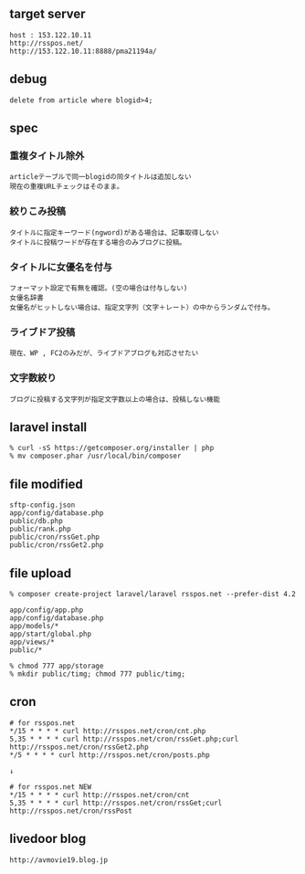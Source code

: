 ## target server

    host : 153.122.10.11
    http://rsspos.net/
    http://153.122.10.11:8888/pma21194a/

## debug

    delete from article where blogid>4;


## spec

### 重複タイトル除外

    articleテーブルで同一blogidの同タイトルは追加しない
    現在の重複URLチェックはそのまま。

### 絞りこみ投稿

    タイトルに指定キーワード(ngword)がある場合は、記事取得しない
    タイトルに投稿ワードが存在する場合のみブログに投稿。

### タイトルに女優名を付与

    フォーマット設定で有無を確認。(空の場合は付与しない)
    女優名辞書
    女優名がヒットしない場合は、指定文字列（文字＋レート）の中からランダムで付与。

### ライブドア投稿

    現在、WP , FC2のみだが、ライブドアブログも対応させたい

### 文字数絞り

    ブログに投稿する文字列が指定文字数以上の場合は、投稿しない機能


## laravel install

    % curl -sS https://getcomposer.org/installer | php
    % mv composer.phar /usr/local/bin/composer

## file modified

    sftp-config.json
    app/config/database.php
    public/db.php
    public/rank.php
    public/cron/rssGet.php
    public/cron/rssGet2.php

## file upload

    % composer create-project laravel/laravel rsspos.net --prefer-dist 4.2

    app/config/app.php
    app/config/database.php
    app/models/*
    app/start/global.php
    app/views/*
    public/*

    % chmod 777 app/storage
    % mkdir public/timg; chmod 777 public/timg;

## cron

    # for rsspos.net
    */15 * * * * curl http://rsspos.net/cron/cnt.php
    5,35 * * * * curl http://rsspos.net/cron/rssGet.php;curl http://rsspos.net/cron/rssGet2.php
    */5 * * * * curl http://rsspos.net/cron/posts.php

    ↓

    # for rsspos.net NEW
    */15 * * * * curl http://rsspos.net/cron/cnt
    5,35 * * * * curl http://rsspos.net/cron/rssGet;curl http://rsspos.net/cron/rssPost


## livedoor blog

    http://avmovie19.blog.jp